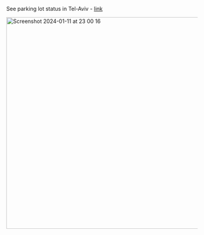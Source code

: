 See parking lot status in Tel-Aviv - [link](https://avracodabra.github.io/vue-parking/)

<img width="559" alt="Screenshot 2024-01-11 at 23 00 16" src="https://github.com/AvraCodabra/vue-parking/assets/42270952/c656d900-2d0b-45eb-9d5d-e7b76a95b7c1">
